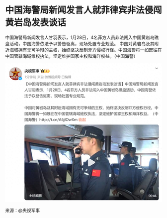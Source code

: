 # 中国海警局新闻发言人就菲律宾非法侵闯黄岩岛发表谈话

中国海警局新闻发言人甘羽表示，1月28日，4名菲方人员非法闯入中国黄岩岛礁盘活动，中国海警依法予以警告驱离，现场处置专业规范。
中国对黄岩岛及其附近海域拥有无可争辩的主权，始终坚决反制菲方侵权行径。中国海警将一如既往在中国管辖海域维权执法，坚定维护国家主权和海洋权益。（中国海警）

![9dedecab9ec627e78fdec91030c84fb7.jpg](https://raw.githubusercontent.com/qqhsx/qqnews_image/main/2024/01/30/中国海警局新闻发言人就菲律宾非法侵闯黄岩岛发表谈话/9dedecab9ec627e78fdec91030c84fb7.jpg)

来源：@央视军事

